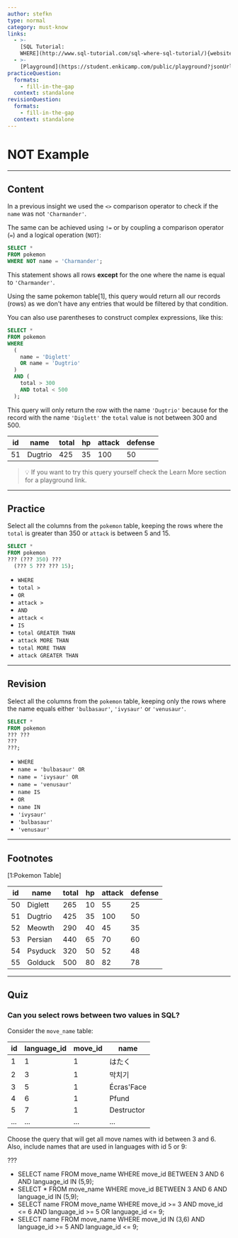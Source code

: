 ```yaml
---
author: stefkn
type: normal
category: must-know
links:
  - >-
    [SQL Tutorial:
    WHERE](http://www.sql-tutorial.com/sql-where-sql-tutorial/){website}
  - >-
    [Playground](https://student.enkicamp.com/public/playground?jsonUrl=https%3A%2F%2Fgist.githubusercontent.com%2Fkapnobatai137%2Fc5726ab2b4cdcfca0db48a96276fa362%2Fraw%2F9ee0716a63899360e819559947137af061671e8a%2Fsql-not-example.json){website}
practiceQuestion:
  formats:
    - fill-in-the-gap
  context: standalone
revisionQuestion:
  formats:
    - fill-in-the-gap
  context: standalone
---
```


# NOT Example


---

## Content

In a previous insight we used the `<>` comparison operator to check if the `name` was not `'Charmander'`. 

The same can be achieved using `!=` or by coupling a comparison operator (`=`) and a logical operation (`NOT`):

```sql
SELECT *
FROM pokemon
WHERE NOT name = 'Charmander';
```

This statement shows all rows **except** for the one where the name is equal to `'Charmander'`.

Using the same pokemon table[1], this query would return all our records (rows) as we don't have any entries that would be filtered by that condition.

You can also use parentheses to construct complex expressions, like this:

```sql
SELECT *
FROM pokemon
WHERE
  (
    name = 'Diglett'
    OR name = 'Dugtrio'
  )
  AND (
    total > 300
    AND total < 500
  );
```

This query will only return the row with the name `'Dugtrio'` because for the record with the name `'Diglett'` the `total` value is not between 300 and 500.

| id | name    | total | hp | attack | defense |
| -- | ------- | ----- | -- | ------ | ------- |
| 51 | Dugtrio | 425   | 35 | 100    | 50      |

> 💡 If you want to try this query yourself check the Learn More section for a playground link.


---

## Practice

Select all the columns from the `pokemon` table, keeping the rows where the `total` is greater than 350 or `attack` is between 5 and 15.

```sql
SELECT * 
FROM pokemon
??? (??? 350) ???
  (??? 5 ??? ??? 15); 
```

- `WHERE`
- `total >`
- `OR`
- `attack >`
- `AND`
- `attack <`
- `IS`
- `total GREATER THAN`
- `attack MORE THAN`
- `total MORE THAN`
- `attack GREATER THAN`


---

## Revision

Select all the columns from the `pokemon` table, keeping only the rows where the name equals either `'bulbasaur'`, `'ivysaur'` or `'venusaur'`.

```sql
SELECT *
FROM pokemon
??? ???
???
???;
```

- `WHERE`
- `name = 'bulbasaur' OR`
- `name = 'ivysaur' OR`
- `name = 'venusaur'`
- `name IS`
- `OR`
- `name IN`
- `'ivysaur'`
- `'bulbasaur'`
- `'venusaur'`


---

## Footnotes

[1:Pokemon Table]

| id | name    | total | hp | attack | defense |
| -- | ------- | ----- | -- | ------ | ------- |
| 50 | Diglett | 265   | 10 | 55     | 25      |
| 51 | Dugtrio | 425   | 35 | 100    | 50      |
| 52 | Meowth  | 290   | 40 | 45     | 35      |
| 53 | Persian | 440   | 65 | 70     | 60      |
| 54 | Psyduck | 320   | 50 | 52     | 48      |
| 55 | Golduck | 500   | 80 | 82     | 78      |


---

## Quiz

### Can you select rows between two values in SQL?


Consider the `move_name` table:

| id  | language_id | move_id | name       |
| --- | ----------- | ------- | ---------- |
| 1   | 1           | 1       | はたく        |
| 2   | 3           | 1       | 막치기        |
| 3   | 5           | 1       | Écras'Face |
| 4   | 6           | 1       | Pfund      |
| 5   | 7           | 1       | Destructor |
| ... | ...         | ...     | ...        |

Choose the query that will get all move names with id between 3 and 6. Also, include names that are used in languages with id 5 or 9:

???

- SELECT name FROM move_name WHERE move_id BETWEEN 3 AND 6 AND language_id IN (5,9);
- SELECT * FROM move_name WHERE move_id BETWEEN 3 AND 6 AND language_id IN (5,9);
- SELECT name FROM move_name WHERE move_id >= 3 AND move_id <= 6 AND language_id >= 5 OR language_id <= 9;
- SELECT name FROM move_name WHERE move_id IN (3,6) AND language_id >= 5 AND language_id <= 9;

